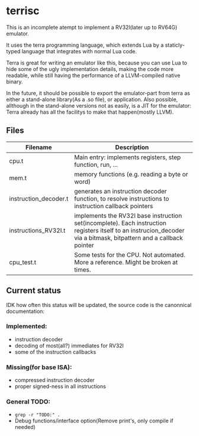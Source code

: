 # terrisc

This is an incomplete atempt to implement a RV32I(later up to RV64G) emulator.

It uses the terra programming language, which extends Lua by a staticly-typed
language that integrates with normal Lua code.

Terra is great for writing an emulator like this, because you can use Lua
to hide some of the ugly implementation details, making the code more readable,
while still having the performance of a LLVM-compiled native binary.

In the future, it should be possible to export the emulator-part from terra as
either a stand-alone library(As a .so file), or application. Also possible,
allthough in the stand-alone versions not as easily, is a JIT for the
emulator: Terra already has all the facilitys to make that happen(mostly LLVM).





## Files

| Filename              | Description |
| --------------------- | ----------- |
| cpu.t                 | Main entry: implements registers, step function, run, ...
| mem.t                 | memory functions (e.g. reading a byte or word)
| instruction_decoder.t | generates an instruction decoder function, to resolve instructions to instruction callback pointers
| instructions_RV32I.t  | implements the RV32I base instruction set(incomplete). Each instruction registers itself to an instrucion_decoder via a bitmask, bitpattern and a callback pointer
| cpu_test.t            | Some tests for the CPU. Not automated. More a reference. Might be broken at times.





## Current status

IDK how often this status will be updated, the source code is the canonnical
documentation:



 ### Implemented:

  * instruction decoder
  * decoding of most(all?) immediates for RV32I
  * some of the instruction callbacks

 ### Missing(for base ISA):

  * compressed instruction decoder
  * proper signed-ness in all instructions

 ### General TODO:

  * `grep -r "TODO:" .`
  * Debug functions/interface option(Remove print's, only compile if needed)
